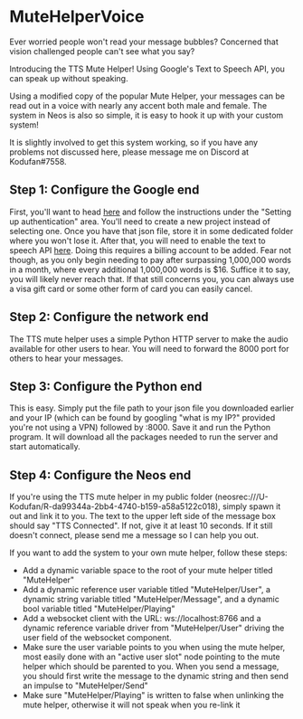 # MuteHelperVoice
Ever worried people won't read your message bubbles? Concerned that vision challenged people can't see what you say?

Introducing the TTS Mute Helper! Using Google's Text to Speech API, you can speak up without speaking.

Using a modified copy of the popular Mute Helper, your messages can be read out in a voice with nearly any accent both male and female. The system in Neos is also so simple, it is easy to hook it up with your custom system!

It is slightly involved to get this system working, so if you have any problems not discussed here, please message me on Discord at Kodufan#7558.

## Step 1: Configure the Google end

First, you'll want to head [here](https://cloud.google.com/text-to-speech/docs/libraries#windows) and follow the instructions under the "Setting up authentication" area. You'll need to create a new project instead of selecting one. Once you have that json file, store it in some dedicated folder where you won't lose it.
After that, you will need to enable the text to speech API [here](https://console.cloud.google.com/marketplace/product/google/texttospeech.googleapis.com). Doing this requires a billing account to be added. Fear not though, as you only begin needing to pay after surpassing 1,000,000 words in a month, where every additional 1,000,000 words is $16. Suffice it to say, you will likely never reach that. If that still concerns you, you can always use a visa gift card or some other form of card you can easily cancel. 

## Step 2: Configure the network end

The TTS mute helper uses a simple Python HTTP server to make the audio available for other users to hear. You will need to forward the 8000 port for others to hear your messages.

## Step 3: Configure the Python end

This is easy. Simply put the file path to your json file you downloaded earlier and your IP (which can be found by googling "what is my IP?" provided you're not using a VPN) followed by :8000. Save it and run the Python program. It will download all the packages needed to run the server and start automatically.

## Step 4: Configure the Neos end

If you're using the TTS mute helper in my public folder (neosrec:///U-Kodufan/R-da99344a-2bb4-4740-b159-a58a5122c018), simply spawn it out and link it to you. The text to the upper left side of the message box should say "TTS Connected". If not, give it at least 10 seconds. If it still doesn't connect, please send me a message so I can help you out. 

If you want to add the system to your own mute helper, follow these steps:

- Add a dynamic variable space to the root of your mute helper titled "MuteHelper"
- Add a dynamic reference user variable titled "MuteHelper/User", a dynamic string variable titled "MuteHelper/Message", and a dynamic bool variable titled "MuteHelper/Playing"
- Add a websocket client with the URL: ws://localhost:8766 and a dynamic reference variable driver from "MuteHelper/User" driving the user field of the websocket component.
- Make sure the user variable points to you when using the mute helper, most easily done with an "active user slot" node pointing to the mute helper which should be parented to you. When you send a message, you should first write the message to the dynamic string and then send an impulse to "MuteHelper/Send"
- Make sure "MuteHelper/Playing" is written to false when unlinking the mute helper, otherwise it will not speak when you re-link it
